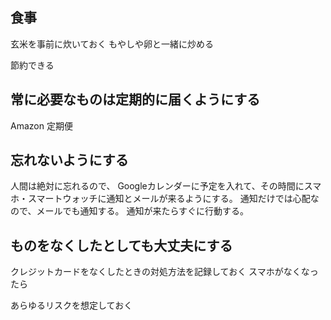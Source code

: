 ## 食事

玄米を事前に炊いておく
もやしや卵と一緒に炒める

節約できる 

## 常に必要なものは定期的に届くようにする

Amazon 定期便

## 忘れないようにする

人間は絶対に忘れるので、
Googleカレンダーに予定を入れて、その時間にスマホ・スマートウォッチに通知とメールが来るようにする。
通知だけでは心配なので、メールでも通知する。
通知が来たらすぐに行動する。

## ものをなくしたとしても大丈夫にする

クレジットカードをなくしたときの対処方法を記録しておく
スマホがなくなったら

あらゆるリスクを想定しておく


